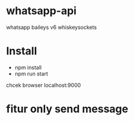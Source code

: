 # whatsapp-api

whatsapp baileys v6 whiskeysockets

# Install

- npm install
- npm run start

chcek browser localhost:9000

# fitur only send message
